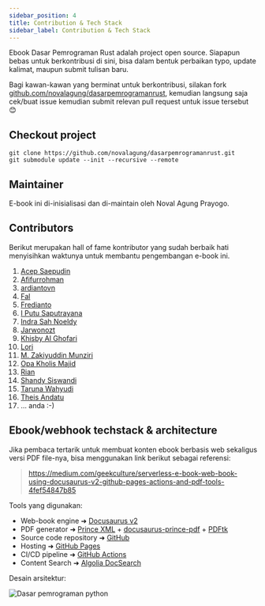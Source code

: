 ```yaml
---
sidebar_position: 4
title: Contribution & Tech Stack
sidebar_label: Contribution & Tech Stack
---
```


Ebook Dasar Pemrograman Rust adalah project open source. Siapapun bebas untuk berkontribusi di sini, bisa dalam bentuk perbaikan typo, update kalimat, maupun submit tulisan baru.

Bagi kawan-kawan yang berminat untuk berkontribusi, silakan fork [github.com/novalagung/dasarpemrogramanrust](https://github.com/novalagung/dasarpemrogramanrust), kemudian langsung saja cek/buat issue kemudian submit relevan pull request untuk issue tersebut 😊

## Checkout project

```
git clone https://github.com/novalagung/dasarpemrogramanrust.git
git submodule update --init --recursive --remote
```

## Maintainer

E-book ini di-inisialisasi dan di-maintain oleh Noval Agung Prayogo.

## Contributors

Berikut merupakan hall of fame kontributor yang sudah berbaik hati menyisihkan waktunya untuk membantu pengembangan e-book ini.

1. [Acep Saepudin](https://github.com/acepsaepudin)
1. [Afifurrohman](https://github.com/afifurrohman-id)
1. [ardiantovn](https://github.com/ardiantovn)
1. [Fal](https://github.com/d0tf)
1. [Fredianto](https://github.com/nferdazel)
1. [I Putu Saputrayana](https://github.com/iyansr)
1. [Indra Sah Noeldy](https://github.com/indra87g)
1. [Jarwonozt](https://github.com/jarwonozt)
1. [Khisby Al Ghofari](https://github.com/khisby)
1. [Lori](https://github.com/chud-lori)
1. [M. Zakiyuddin Munziri](https://github.com/zakiego)
1. [Opa Kholis Majid](https://github.com/opakholis)
1. [Rian](https://github.com/rian256)
1. [Shandy Siswandi](https://github.com/shandysiswandi)
1. [Taruna Wahyudi](https://github.com/tarunawahyudi)
1. [Theis Andatu](https://github.com/antheiz)
1. ... anda :-)

## Ebook/webhook techstack & architecture

Jika pembaca tertarik untuk membuat konten ebook berbasis web sekaligus versi PDF file-nya, bisa menggunakan link berikut sebagai referensi:

> https://medium.com/geekculture/serverless-e-book-web-book-using-docusaurus-v2-github-pages-actions-and-pdf-tools-4fef54847b85

Tools yang digunakan:

- Web-book engine ➜ [Docusaurus v2](https://docusaurus.io/)
- PDF generator ➜ [Prince XML](https://www.princexml.com/) + [docusaurus-prince-pdf](https://github.com/signcl/docusaurus-prince-pdf) + [PDFtk](https://www.pdflabs.com/tools/pdftk-the-pdf-toolkit/)
- Source code repository ➜ [GitHub](https://github.com/)
- Hosting ➜ [GitHub Pages](https://pages.github.com/)
- CI/CD pipeline ➜ [GitHub Actions](https://github.com/features/actions)
- Content Search ➜ [Algolia DocSearch](https://docsearch.algolia.com/)

Desain arsitektur:

![Dasar pemrograman python](https://raw.githubusercontent.com/novalagung/dasarpemrogramanrust/master/etc/base%20architecture.jpg)

